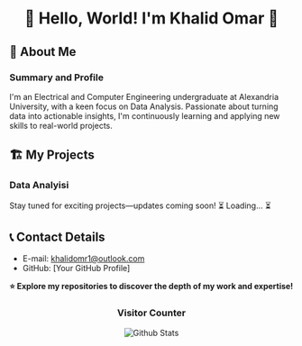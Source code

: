 # <div align="center">🌟 Hello, World! I'm Khalid Omar 🚀</div>


## 📖 About Me
### Summary and Profile
I'm an Electrical and Computer Engineering undergraduate at Alexandria University, with a keen focus on Data Analysis. Passionate about turning data into actionable insights, I'm continuously learning and applying new skills to real-world projects.

## 🏗️ My Projects
### Data Analyisi
Stay tuned for exciting projects—updates coming soon!
⏳ Loading... ⏳



## 📞 Contact Details
- E-mail: khalidomr1@outlook.com
- GitHub: [Your GitHub Profile]

**⭐️ Explore my repositories to discover the depth of my work and expertise!**

### <p align="center">Visitor Counter<p>

<p align="center">
  <img src="Bottom.svg" alt="Github Stats" />
</p>

<!--
**khalidy01/khalidy01** is a ✨ _special_ ✨ repository because its `README.md` (this file) appears on your GitHub profile.

Here are some ideas to get you started:

- 🔭 I’m currently working on ...
- 🌱 I’m currently learning ...
- 👯 I’m looking to collaborate on ...
- 🤔 I’m looking for help with ...
- 💬 Ask me about ...
- 📫 How to reach me: ...
- 😄 Pronouns: ...
- ⚡ Fun fact: ...
-->
